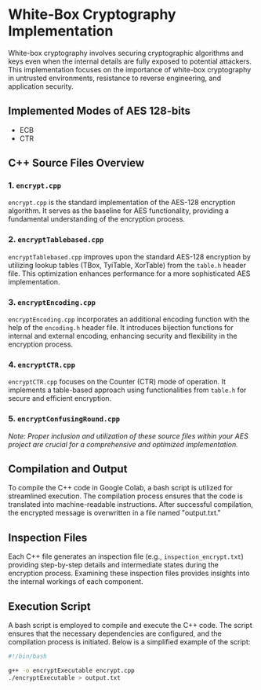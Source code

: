 # White-Box Cryptography Implementation

White-box cryptography involves securing cryptographic algorithms and keys even when the internal details are fully exposed to potential attackers. This implementation focuses on the importance of white-box cryptography in untrusted environments, resistance to reverse engineering, and application security.

## Implemented Modes of AES 128-bits
- ECB
- CTR

## C++ Source Files Overview

### 1. `encrypt.cpp`

`encrypt.cpp` is the standard implementation of the AES-128 encryption algorithm. It serves as the baseline for AES functionality, providing a fundamental understanding of the encryption process.

### 2. `encryptTablebased.cpp`

`encryptTablebased.cpp` improves upon the standard AES-128 encryption by utilizing lookup tables (TBox, TyiTable, XorTable) from the `table.h` header file. This optimization enhances performance for a more sophisticated AES implementation.

### 3. `encryptEncoding.cpp`

`encryptEncoding.cpp` incorporates an additional encoding function with the help of the `encoding.h` header file. It introduces bijection functions for internal and external encoding, enhancing security and flexibility in the encryption process.

### 4. `encryptCTR.cpp`

`encryptCTR.cpp` focuses on the Counter (CTR) mode of operation. It implements a table-based approach using functionalities from `table.h` for secure and efficient encryption.

### 5. `encryptConfusingRound.cpp`

*Note: Proper inclusion and utilization of these source files within your AES project are crucial for a comprehensive and optimized implementation.*

## Compilation and Output

To compile the C++ code in Google Colab, a bash script is utilized for streamlined execution. The compilation process ensures that the code is translated into machine-readable instructions. After successful compilation, the encrypted message is overwritten in a file named "output.txt."

## Inspection Files

Each C++ file generates an inspection file (e.g., `inspection_encrypt.txt`) providing step-by-step details and intermediate states during the encryption process. Examining these inspection files provides insights into the internal workings of each component.

## Execution Script

A bash script is employed to compile and execute the C++ code. The script ensures that the necessary dependencies are configured, and the compilation process is initiated. Below is a simplified example of the script:

```bash
#!/bin/bash

g++ -o encryptExecutable encrypt.cpp
./encryptExecutable > output.txt
